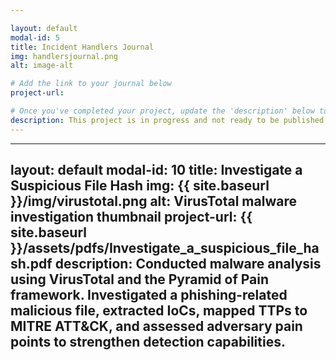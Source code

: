 ```yaml
---

layout: default
modal-id: 5
title: Incident Handlers Journal
img: handlersjournal.png
alt: image-alt

# Add the link to your journal below
project-url:

# Once you've completed your project, update the 'description' below to this one: Provided clear and concise written documentation of cybersecurity events, including detailed event descriptions, tools used, and lessons learned throughout the process.
description: This project is in progress and not ready to be published just yet. Please contact me if you'd like a sneak peek. Otherwise, stay tuned!
---
```

---
layout: default
modal-id: 10
title: Investigate a Suspicious File Hash
img: {{ site.baseurl }}/img/virustotal.png
alt: VirusTotal malware investigation thumbnail
project-url: {{ site.baseurl }}/assets/pdfs/Investigate_a_suspicious_file_hash.pdf
description: Conducted malware analysis using VirusTotal and the Pyramid of Pain framework. Investigated a phishing-related malicious file, extracted IoCs, mapped TTPs to MITRE ATT&CK, and assessed adversary pain points to strengthen detection capabilities.
---


